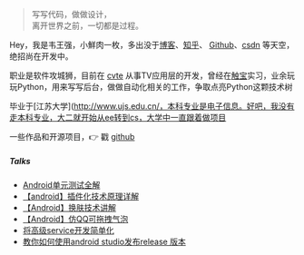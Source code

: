 ﻿> 写写代码，做做设计，  
> 离开世界之前，一切都是过程。

Hey，我是韦王强，小鮮肉一枚，多出没于[博客](https://weiwangqiang.github.io)、[知乎](https://www.zhihu.com/people/wei-wang-qiang-70)、
[Github](http://github.com/weiwangqiang)、[csdn](https://blog.csdn.net/to_perfect) 等天空，绝招尚在开发中。

职业是软件攻城狮，目前在 [cvte](http://cvte.com) 从事TV应用层的开发，曾经在[触宝](http://www.chubao.cn/home)实习，业余玩玩Python，用来写写后台，做做自动化相关的工作，争取点亮Python这颗技术树

毕业于[江苏大学](http://www.ujs.edu.cn/，本科专业是电子信息。好吧，我没有走本科专业，大二就开始从ee转到cs，大学中一直跟着做项目

一些作品和开源项目，👉 戳 [github](http://github.com/weiwangqiang)

##### Talks

- [Android单元测试全解](https://blog.csdn.net/to_perfect/article/details/80738867)
- [【android】插件化技术原理详解](https://blog.csdn.net/to_perfect/article/details/79510125)
- [【Android】换肤技术讲解](https://blog.csdn.net/to_perfect/article/details/79409250)
- [【Android】仿QQ可拖拽气泡](https://blog.csdn.net/to_perfect/article/details/79402829)
- [将高级service开发简单化](https://blog.csdn.net/to_perfect/article/details/76222944)
- [教你如何使用android studio发布release 版本](https://blog.csdn.net/to_perfect/article/details/69048419)
